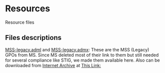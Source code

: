 # Resources
Resource files

## Files descriptions
[MSS-legacy.adml](MSS-legacy.adml) and [MSS-legacy.admx](MSS-legacy.admx): These are the MSS (Legacy) GPOs from MS. Since MS deleted most of their link to them but still needed for several compliance like STIG, we made them available here. Also can be downloaded from [Internet Archive](https://Archive.org) at [This Link:](https://web.archive.org/web/20200723045549/https://msdnshared.blob.core.windows.net/media/2016/10/MSS-legacy.zip)
